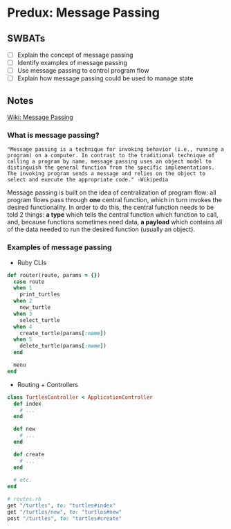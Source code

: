 # Predux: Message Passing

## SWBATs
- [ ] Explain the concept of message passing
- [ ] Identify examples of message passing
- [ ] Use message passing to control program flow
- [ ] Explain how message passing could be used to manage state

## Notes
[Wiki: Message Passing](https://en.wikipedia.org/wiki/Message_passing)

### What is message passing?
```
"Message passing is a technique for invoking behavior (i.e., running a program) on a computer. In contrast to the traditional technique of calling a program by name, message passing uses an object model to distinguish the general function from the specific implementations. The invoking program sends a message and relies on the object to select and execute the appropriate code." -Wikipedia
```

Message passing is built on the idea of centralization of program flow: all program flows pass through **one** central function, which in turn invokes the desired functionality. In order to do this, the central function needs to be told 2 things: **a type** which tells the central function which function to call, and, because functions sometimes need data, **a payload** which contains all of the data needed to run the desired function (usually an object).

### Examples of message passing

- Ruby CLIs
```rb
def router(route, params = {})
  case route
  when 1
    print_turtles
  when 2
    new_turtle
  when 3
    select_turtle
  when 4
    create_turtle(params[:name])
  when 5
    delete_turtle(params[:name])
  end

  menu
end

```
- Routing + Controllers
```rb
class TurtlesController < ApplicationController
  def index
    # ...
  end

  def new
    # ...
  end

  def create
    # ...
  end
  
  # etc.
end

# routes.rb
get "/turtles", to: "turtles#index"
get "/turtles/new", to: "turtles#new"
post "/turtles", to: "turtles#create"
```

